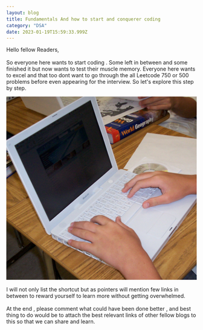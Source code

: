 ```yaml
---
layout: blog
title: Fundamentals And how to start and conquerer coding
category: "DSA"
date: 2023-01-19T15:59:33.999Z
---
```

H﻿ello fellow Readers,\
\
S﻿o everyone here wants to start coding . Some left in between and some finished it but now wants to test their muscle memory. Everyone here wants to excel and that too dont want to go through the all Leetcode 750 or 500 problems before even appearing for the interview. So let's explore this step by step.

![laptop Image](../../src/images/maclaptop.jpg "You after following the blogs.")



I﻿ will not only list the shortcut but as pointers will mention few links in between to reward yourself to learn more without getting overwhelmed. \
\
A﻿t the end , please comment what could have been done better , and best thing to do would be to attach the best relevant links of other fellow blogs to this so that we can share and learn.
